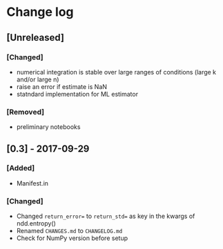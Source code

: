 # Change log

## [Unreleased]
### [Changed]
- numerical integration is stable over large ranges of conditions (large k and/or large n)
- raise an error if estimate is NaN
- statndard implementation for ML estimator

### [Removed]
- preliminary notebooks

## [0.3] - 2017-09-29
### [Added]
- Manifest.in

### [Changed]
- Changed `return_error=` to `return_std=` as key in the kwargs of ndd.entropy()
- Renamed `CHANGES.md` to `CHANGELOG.md`
- Check for NumPy version before setup

